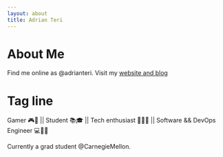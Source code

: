 ```yaml
---
layout: about
title: Adrian Teri
---
```


# About Me
Find me online as @adrianteri. Visit my [website and blog](https://adrianteri)

# Tag line
Gamer 🎮👾  || Student 📚🎓  || Tech enthusiast 🔌📡📶 || Software && DevOps Engineer 💻🛄🌐

Currently a grad student @CarnegieMellon.